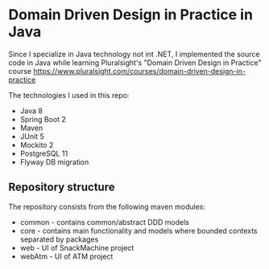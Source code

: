 # Domain Driven Design in Practice in Java

Since I specialize in Java technology not int .NET, I implemented the source code 
in Java while learning Pluralsight's "Domain Driven Design in Practice" course https://www.pluralsight.com/courses/domain-driven-design-in-practice

The technologies I used in this repo:
- Java 8
- Spring Boot 2
- Maven
- JUnit 5
- Mockito 2
- PostgreSQL 11
- Flyway DB migration

Repository structure
---
The repository consists from the following maven modules:
- common - contains common/abstract DDD models
- core - contains main functionality and models where bounded contexts separated by packages
- web - UI of SnackMachine project
- webAtm - UI of ATM project